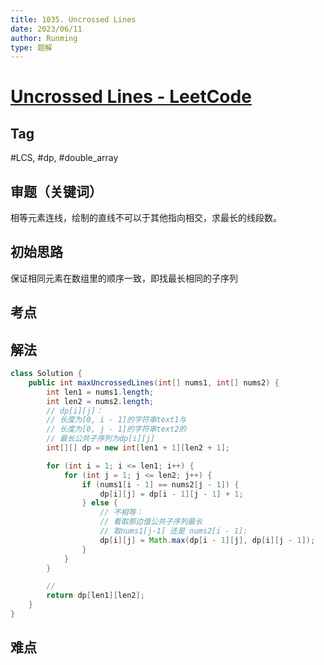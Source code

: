 ```yaml
---
title: 1035. Uncrossed Lines
date: 2023/06/11
author: Runming
type: 题解
---
```


# [Uncrossed Lines - LeetCode](https://leetcode.com/problems/uncrossed-lines/description/)
## Tag
#LCS, #dp, #double_array


## 审题（关键词） 
相等元素连线，绘制的直线不可以于其他指向相交，求最长的线段数。


## 初始思路  
保证相同元素在数组里的顺序一致，即找最长相同的子序列

## 考点  

## 解法  
```java
class Solution {
    public int maxUncrossedLines(int[] nums1, int[] nums2) {
        int len1 = nums1.length;
        int len2 = nums2.length;
        // dp[i][j]：
        // 长度为[0, i - 1]的字符串text1与
        // 长度为[0, j - 1]的字符串text2的
        // 最长公共子序列为dp[i][j]
        int[][] dp = new int[len1 + 1][len2 + 1];

        for (int i = 1; i <= len1; i++) {
            for (int j = 1; j <= len2; j++) {
                if (nums1[i - 1] == nums2[j - 1]) {
                    dp[i][j] = dp[i - 1][j - 1] + 1;
                } else {
                    // 不相等：
                    // 看取那边值公共子序列最长
                    // 取nums1[j-1] 还是 nums2[i - 1]:
                    dp[i][j] = Math.max(dp[i - 1][j], dp[i][j - 1]);
                }
            }
        } 

        // 
        return dp[len1][len2];
    }
}
```

## 难点
